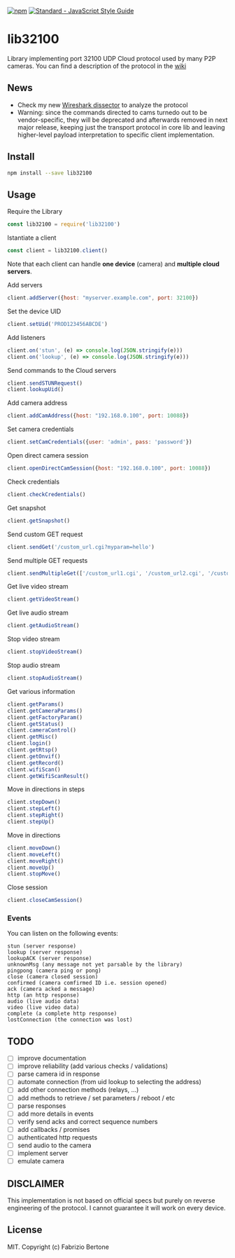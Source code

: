 [![npm](https://img.shields.io/npm/v/lib32100.svg)](https://npmjs.org/package/lib32100)
[![Standard - JavaScript Style Guide](https://img.shields.io/badge/code_style-standard-brightgreen.svg)](https://standardjs.com)


# lib32100
Library implementing port 32100 UDP Cloud protocol used by many P2P cameras.
You can find a description of the protocol in the [wiki](https://github.com/fbertone/lib32100/wiki)

## News
* Check my new [Wireshark dissector](https://github.com/fbertone/32100-dissector) to analyze the protocol
* Warning: since the commands directed to cams turnedo out to be vendor-specific, they will be deprecated and afterwards removed in next major release,
keeping just the transport protocol in core lib and leaving higher-level payload interpretation to specific client implementation. 

## Install

```bash
npm install --save lib32100
```

## Usage

Require the Library
```javascript
const lib32100 = require('lib32100')
```

Istantiate a client
```javascript
const client = lib32100.client()
```
Note that each client can handle **one device** (camera) and **multiple cloud servers**.

Add servers
```javascript
client.addServer({host: "myserver.example.com", port: 32100})
```

Set the device UID
```javascript
client.setUid('PROD123456ABCDE')
```

Add listeners
```javascript
client.on('stun', (e) => console.log(JSON.stringify(e)))
client.on('lookup', (e) => console.log(JSON.stringify(e)))
```

Send commands to the Cloud servers
```javascript
client.sendSTUNRequest()
client.lookupUid()
```

Add camera address
```javascript
client.addCamAddress({host: "192.168.0.100", port: 10088})
```

Set camera credentials
```javascript
client.setCamCredentials({user: 'admin', pass: 'password'})
```

Open direct camera session
```javascript
client.openDirectCamSession({host: "192.168.0.100", port: 10088})
```

Check credentials
```javascript
client.checkCredentials()
```

Get snapshot
```javascript
client.getSnapshot()
```

Send custom GET request
```javascript
client.sendGet('/custom_url.cgi?myparam=hello')
```

Send multiple GET requests
```javascript
client.sendMultipleGet(['/custom_url1.cgi', '/custom_url2.cgi', '/custom_url3.cgi'])
```

Get live video stream
```javascript
client.getVideoStream()
```

Get live audio stream
```javascript
client.getAudioStream()
```

Stop video stream
```javascript
client.stopVideoStream()
```

Stop audio stream
```javascript
client.stopAudioStream()
```

Get various information
```javascript
client.getParams()
client.getCameraParams()
client.getFactoryParam()
client.getStatus()
client.cameraControl()
client.getMisc()
client.login()
client.getRtsp()
client.getOnvif()
client.getRecord()
client.wifiScan()
client.getWifiScanResult()
```

Move in directions in steps
```javascript
client.stepDown()
client.stepLeft()
client.stepRight()
client.stepUp()
```

Move in directions
```javascript
client.moveDown()
client.moveLeft()
client.moveRight()
client.moveUp()
client.stopMove()
```

Close session
```javascript
client.closeCamSession()
```

### Events

You can listen on the following events:
```
stun (server response)
lookup (server response)
lookupACK (server response)
unknownMsg (any message not yet parsable by the library)
pingpong (camera ping or pong)
close (camera closed session)
confirmed (camera comfirmed ID i.e. session opened)
ack (camera acked a message)
http (an http response)
audio (live audio data)
video (live video data)
complete (a complete http response)
lostConnection (the connection was lost)
```

## TODO

- [ ] improve documentation
- [ ] improve reliability (add various checks / validations)
- [ ] parse camera id in response
- [ ] automate connection (from uid lookup to selecting the address)
- [ ] add other connection methods (relays, ...)
- [ ] add methods to retrieve / set parameters / reboot / etc
- [ ] parse responses
- [ ] add more details in events
- [ ] verify send acks and correct sequence numbers
- [ ] add callbacks / promises
- [ ] authenticated http requests
- [ ] send audio to the camera
- [ ] implement server
- [ ] emulate camera

## DISCLAIMER
This implementation is not based on official specs but purely on reverse engineering of the protocol.
I cannot guarantee it will work on every device.

## License
MIT. Copyright (c) Fabrizio Bertone
